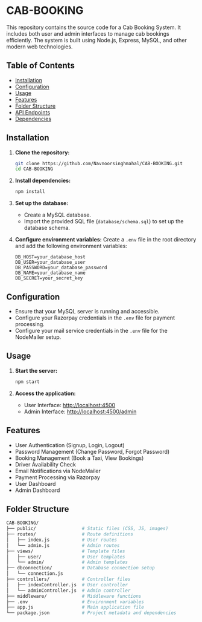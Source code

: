 # CAB-BOOKING

This repository contains the source code for a Cab Booking System. It includes both user and admin interfaces to manage cab bookings efficiently. The system is built using Node.js, Express, MySQL, and other modern web technologies.

## Table of Contents

- [Installation](#installation)
- [Configuration](#configuration)
- [Usage](#usage)
- [Features](#features)
- [Folder Structure](#folder-structure)
- [API Endpoints](#api-endpoints)
- [Dependencies](#dependencies)

## Installation

1. **Clone the repository:**
    ```sh
    git clone https://github.com/Navnoorsinghmahal/CAB-BOOKING.git
    cd CAB-BOOKING
    ```

2. **Install dependencies:**
    ```sh
    npm install
    ```

3. **Set up the database:**
    - Create a MySQL database.
    - Import the provided SQL file (`database/schema.sql`) to set up the database schema.

4. **Configure environment variables:**
    Create a `.env` file in the root directory and add the following environment variables:
    ```env
    DB_HOST=your_database_host
    DB_USER=your_database_user
    DB_PASSWORD=your_database_password
    DB_NAME=your_database_name
    DB_SECRET=your_secret_key
    
    ```

## Configuration

- Ensure that your MySQL server is running and accessible.
- Configure your Razorpay credentials in the `.env` file for payment processing.
- Configure your mail service credentials in the `.env` file for the NodeMailer setup.

## Usage

1. **Start the server:**
    ```sh
    npm start
    ```

2. **Access the application:**
    - User Interface: [http://localhost:4500](http://localhost:4500)
    - Admin Interface: [http://localhost:4500/admin](http://localhost:4500/admin)

## Features

- User Authentication (Signup, Login, Logout)
- Password Management (Change Password, Forgot Password)
- Booking Management (Book a Taxi, View Bookings)
- Driver Availability Check
- Email Notifications via NodeMailer
- Payment Processing via Razorpay
- User Dashboard
- Admin Dashboard

## Folder Structure

```bash
CAB-BOOKING/
├── public/                 # Static files (CSS, JS, images)
├── routes/                 # Route definitions
│   ├── index.js            # User routes
│   └── admin.js            # Admin routes
├── views/                  # Template files
│   ├── user/               # User templates
│   └── admin/              # Admin templates
├── dbconnection/           # Database connection setup
│   └── connection.js
├── controllers/            # Controller files
│   ├── indexController.js  # User controller
│   └── adminController.js  # Admin controller
├── middleware/             # Middleware functions
├── .env                    # Environment variables
├── app.js                  # Main application file
└── package.json            # Project metadata and dependencies
